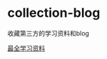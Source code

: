 
# collection-blog

收藏第三方的学习资料和blog


[最全学习资料](https://github.com/awesomepeng/collection-blog/blob/master/index.md)

